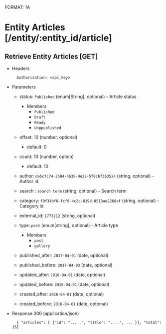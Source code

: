 FORMAT: 1A


# Entity Articles [/entity/:entity_id/article]


## Retrieve Entity Articles [GET] 

+ Headers

        Authorization: <api_key>

+ Parameters

    + status: `Published` (enum[String], optional) - Article status

        + Members
            + `Published`
            + `Draft`
            + `Ready`
            + `Unppublished`

    + offset: 10 (number, optional)

        + default: 0

    + count: 10 (number, option)

        + default: 10

    + author: `de5c7c74-2584-4b38-9e22-5f0cb7363524` (string, optional) - Author id

    + search : `search term` (string, optional) - Search term

    + category: `f9f34bf8-fcf0-4c2c-819d-8513ae2268af` (string, optional) - Category id

    + external_id: `1773212` (string, optional)

    + type: `post` (enum[string], optional) - Article type

        + Members
            + `post`
            + `gallery`

    + published_after: `2017-04-01` (date, optional)

    + published_before: `2017-04-03` (date, optional)

    + updated_after: `2016-04-01` (date, optional)

    + updated_before: `2016-04-01` (date, optional)

    + created_after: `2016-04-01` (date, optional)

    + created_before: `2016-04-01` (date, optional)


+ Response 200 (application/json)

        { "articles": [ {"id": ".....", "title": "....", ... }], "total": 15}

